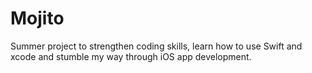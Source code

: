 # Mojito

Summer project to strengthen coding skills, learn how to use Swift and xcode and stumble my way through iOS app development.
